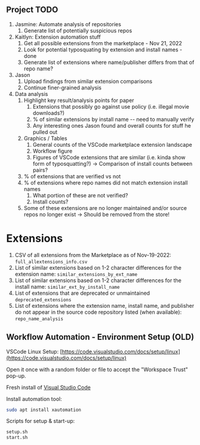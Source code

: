Project TODO
-------------

1. Jasmine: Automate analysis of repositories
	1. Generate list of potentially suspicious repos
2. Kaitlyn: Extension automation stuff
	1. Get all possible extensions from the marketplace - Nov 21, 2022
	2. Look for potential typosquating by extension and install names - done
	3. Generate list of extensions where name/publisher differs from that of repo name?
3. Jason
	1. Upload findings from similar extension comparisons
	2. Continue finer-grained analysis
4. Data analysis
	1. Highlight key result/analysis points for paper
		1. Extensions that possibly go against use policy (i.e. illegal movie downloads?)
		2. % of similar extensions by install name -- need to manually verify
		3. Any interesting ones Jason found and overall counts for stuff he pulled out
	2. Graphics / Tables
		1. General counts of the VSCode marketplace extension landscape
		2. Workflow figure
		3. Figures of VSCode extensions that are similar (i.e. kinda show form of typosquatting?) -> Comparison of install counts between pairs?
	3. % of extensions that are verified vs not
	4. % of extensions where repo names did not match extension install names
		1. What portion of these are not verified?
		2. Install counts?
	5. Some of these extensions are no longer maintained and/or source repos no longer exist -> Should be removed from the store!

# Extensions

1. CSV of all extensions from the Marketplace as of Nov-19-2022: `full_allextensions_info.csv`
2. List of similar extensions based on 1-2 character differences for the extension name: `similar_extensions_by_ext_name`
3. List of similar extensions based on 1-2 character differences for the install name: `similar_ext_by_install_name`
4. List of extensions that are deprecated or unmaintained `deprecated_extensions`
5. List of extensions where the extension name, install name, and publisher do not appear in the source code repository listed (when available): `repo_name_analysis`

## Workflow Automation - Environment Setup (OLD)

VSCode Linux Setup: [https://code.visualstudio.com/docs/setup/linux](https://code.visualstudio.com/docs/setup/linux)

Open it once with a random folder or file to accept the "Workspace Trust" pop-up.

Fresh install of [Visual Studio Code](https://code.visualstudio.com/)

Install automation tool:

```sh
sudo apt install xautomation
```

Scripts for setup & start-up:

```sh
setup.sh
start.sh
```
